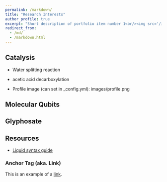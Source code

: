```yaml
---
permalink: /markdown/
title: "Research Interests"
author_profile: true
excerpt: "Short description of portfolio item number 1<br/><img src='/images/coverart.png'>"
redirect_from: 
  - /md/
  - /markdown.html
---
```


## Catalysis

* Water splitting reaction
* acetic acid decarboxylation

* Profile image (can set in _config.yml): images/profile.png

## Molecular Qubits



## Glyphosate






## Resources
 * [Liquid syntax guide](https://shopify.github.io/liquid/tags/control-flow/)









### Anchor Tag (aka. Link)

This is an example of a [link](http://github.com "Github").


